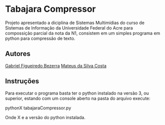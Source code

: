 # Tabajara Compressor

Projeto apresentado a diciplina de Sistemas Multimídias do curso de Sistemas de Informação da Universidade Federal do Acre para compossição parcial da nota da N1, consistem em um simples programa em python para compressão de texto.

## Autores
[Gabriel Figueiredo Bezerra](https://github.com/Gabrielfgrd)
[Mateus da Silva Costa](https://github.com/mscmateus)

## Instruções
Para executar o programa basta ter o python instalado na versão 3, ou superior,
estando com um console aberto na pasta do arquivo execute:

pythonX tabajaraCompressor.py

Onde X e a versão do python instalada.
